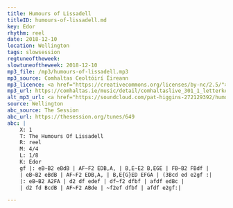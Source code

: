 ```yaml
---
title: Humours of Lissadell
titleID: humours-of-lissadell.md
key: Edor
rhythm: reel
date: 2018-12-10
location: Wellington
tags: slowsession
regtuneoftheweek:
slowtuneoftheweek: 2018-12-10
mp3_file: /mp3/humours-of-lissadell.mp3
mp3_source: Comhaltas Ceoltóirí Éireann
mp3_licence: <a href="https://creativecommons.org/licenses/by-nc/2.5/">CC-BY-NC-2.5</a>
mp3_url: https://comhaltas.ie/music/detail/comhaltaslive_301_1_letterkenny_street_session
alt_mp3_url: <a href="https://soundcloud.com/pat-higgins-272129392/humours-of-lissadell?fbclid=IwAR0J16Vf5gaShDwaCCBLTvEdgnOB_GaJfPrE6heoxetflYiaa6ao4RZXd1M">Pat Higgins - Soundcloud
source: Wellington
abc_source: The Session
abc_url: https://thesession.org/tunes/649
abc: |
    X: 1
    T: The Humours Of Lissadell
    R: reel
    M: 4/4
    L: 1/8
    K: Edor
    gf |: eB~B2 eBdB | AF~F2 EDB,A, | B,E~E2 B,EGE | FB~B2 FBdf |
    | eB~B2 eBdB | AF~F2 EDB,A, | B,E{G}ED EFGA | (3Bcd ed e2gf :|
    |: eB~B2 A2FA | d2 df edef | df~f2 dfbf | afdf edBc |
    | d2 fd BcdB | AF~F2 ABde | ~f2ef dfbf | afdf e2gf:|

---
```

